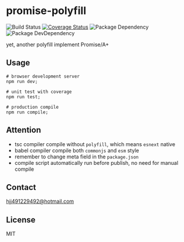 # promise-polyfill

![Build Status](https://img.shields.io/travis/huang-xiao-jian/promise-polyfill/master.svg?style=flat)
[![Coverage Status](https://coveralls.io/repos/github/huang-xiao-jian/promise-polyfill/badge.svg?branch=master)](https://coveralls.io/github/huang-xiao-jian/?branch=master)
![Package Dependency](https://david-dm.org/huang-xiao-jian/promise-polyfill.svg?style=flat)
![Package DevDependency](https://david-dm.org/huang-xiao-jian/promise-polyfill/dev-status.svg?style=flat)

yet, another polyfill implement Promise/A+


## Usage

```shell
# browser development server
npm run dev;

# unit test with coverage
npm run test;

# production compile
npm run compile;
```

## Attention

+ tsc compiler compile without `polyfill`, which means `esnext` native
+ babel compiler compile both `commonjs` and `esm` style
+ remember to change meta field in the `package.json`
+ compile script automatically run before publish, no need for manual compile

## Contact

hjj491229492@hotmail.com

## License

MIT
